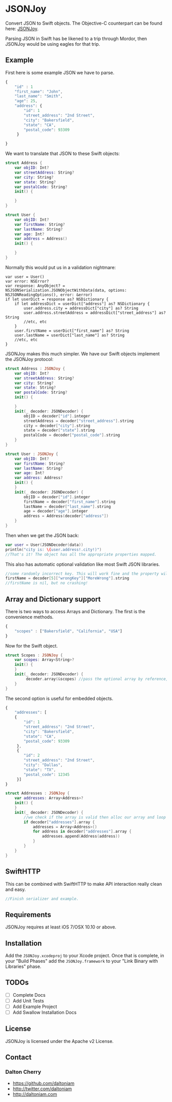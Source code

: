 JSONJoy
=============

Convert JSON to Swift objects. The Objective-C counterpart can be found here: [JSONJoy](https://github.com/daltoniam/JSONJoy).

Parsing JSON in Swift has be likened to a trip through Mordor, then JSONJoy would be using eagles for that trip.

## Example

First here is some example JSON we have to parse.

```javascript
{
    "id" : 1
    "first_name": "John",
    "last_name": "Smith",
    "age": 25,
    "address": {
        "id": 1
        "street_address": "2nd Street",
        "city": "Bakersfield",
        "state": "CA",
        "postal_code": 93309
     }

}
```

We want to translate that JSON to these Swift objects:

```swift
struct Address {
    var objID: Int?
    var streetAddress: String?
    var city: String?
    var state: String?
    var postalCode: String?
    init() {

    }
}

struct User {
    var objID: Int?
    var firstName: String?
    var lastName: String?
    var age: Int?
    var address = Address()
    init() {

    }
}
```

Normally this would put us in a validation nightmare:

```
var user = User()
var error: NSError?
var response: AnyObject? = NSJSONSerialization.JSONObjectWithData(data, options: NSJSONReadingOptions(), error: &error)
if let userDict = response as? NSDictionary {
    if let addressDict = userDict["address"] as? NSDictionary {
        user.address.city = addressDict["city"] as? String
        user.address.streetAddress = addressDict["street_address"] as? String
        //etc, etc
    }
    user.firstName = userDict["first_name"] as? String
    user.lastName = userDict["last_name"] as? String
    //etc, etc
}
```

JSONJoy makes this much simpler. We have our Swift objects implement the JSONJoy protocol:

```swift
struct Address : JSONJoy {
    var objID: Int?
    var streetAddress: String?
    var city: String?
    var state: String?
    var postalCode: String?
    init() {

    }
    init(_ decoder: JSONDecoder) {
        objID = decoder["id"].integer
        streetAddress = decoder["street_address"].string
        city = decoder["city"].string
        state = decoder["state"].string
        postalCode = decoder["postal_code"].string
    }
}

struct User : JSONJoy {
    var objID: Int?
    var firstName: String?
    var lastName: String?
    var age: Int?
    var address: Address?
    init() {
    }
    init(_ decoder: JSONDecoder) {
        objID = decoder["id"].integer
        firstName = decoder["first_name"].string
        lastName = decoder["last_name"].string
        age = decoder["age"].integer
        address = Address(decoder["address"])
    }
}
```

Then when we get the JSON back:

```swift
var user = User(JSONDecoder(data))
println("city is: \(user.address!.city!)")
//That's it! The object has all the appropriate properties mapped.
```

This also has automatic optional validation like most Swift JSON libraries.

```swift
//some randomly incorrect key. This will work fine and the property will just be nil.
firstName = decoder[5]["wrongKey"]["MoreWrong"].string
//firstName is nil, but no crashing!
```

## Array and Dictionary support

There is two ways to access Arrays and Dictionary. The first is the convenience methods.

```javascript
{
    "scopes" : ["Bakersfield", "California", "USA"]
}
```

Now for the Swift object.
```swift
struct Scopes : JSONJoy {
    var scopes: Array<String>?
    init() {
    }
    init(_ decoder: JSONDecoder) {
         decoder.array(&scopes) //pass the optional array by reference, it will be allocated if it is not and filled
    }
}	
```

The second option is useful for embedded objects.

```javascript
{
	"addresses": [
	{
        "id": 1
        "street_address": "2nd Street",
        "city": "Bakersfield",
        "state": "CA",
        "postal_code": 93309
     },
     {
        "id": 2
        "street_address": "2nd Street",
        "city": "Dallas",
        "state": "TX",
        "postal_code": 12345
     }]
}
```

```swift
struct Addresses : JSONJoy {
    var addresses: Array<Address>?
    init() {
    }
    init(_ decoder: JSONDecoder) {
		//we check if the array is valid then alloc our array and loop through it, creating the new address objects. 
		if decoder["addresses"].array {
			addresses = Array<Address>()
			for address in decoder["addresses"].array {
				addresses.append(Address(address))
			}	
		}
    }
}	
```

## SwiftHTTP

This can be combined with SwiftHTTP to make API interaction really clean and easy.

```swift
//Finish serializer and example.
```

## Requirements

JSONJoy requires at least iOS 7/OSX 10.10 or above.

## Installation

Add the `JSONJoy.xcodeproj` to your Xcode project. Once that is complete, in your "Build Phases" add the `JSONJoy.framework` to your "Link Binary with Libraries" phase.

## TODOs

- [ ] Complete Docs
- [ ] Add Unit Tests
- [ ] Add Example Project
- [ ] Add Swallow Installation Docs

## License

JSONJoy is licensed under the Apache v2 License.

## Contact

### Dalton Cherry ###
* https://github.com/daltoniam
* http://twitter.com/daltoniam
* http://daltoniam.com